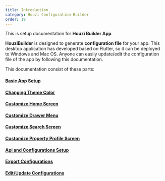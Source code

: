 ```yaml
---
title: Introduction
category: Houzi Configuration Builder
order: 19
---
```


This is setup documentation for **Houzi Builder App**.

**HouziBuilder** is designed to generate **configuration file** for your app. This desktop application has developed based on Flutter, so it can be deployed to Windows and Mac OS. Anyone can easily update/edit the configuration file of the app by following this documentation.

This documentation consist of these parts:

#### [Basic App Setup](/houzi-config-builder/basic-setup)
#### [Changing Theme Color](/houzi-config-builder/change-theme)
#### [Customize Home Screen](/houzi-config-builder/customize-home)
#### [Customize Drawer Menu](/houzi-config-builder/customize-drawer)
#### [Customize Search Screen](/houzi-config-builder/customize-search)
#### [Customize Property Profile Screen](/houzi-config-builder/customize-property-profile)
#### [Api and Configurations Setup](/houzi-config-builder/api-and-configurations-setup)
#### [Export Configurations](/houzi-config-builder/export-configurations)
#### [Edit/Update Configurations](/houzi-config-builder/edit-or-update-configurations)
